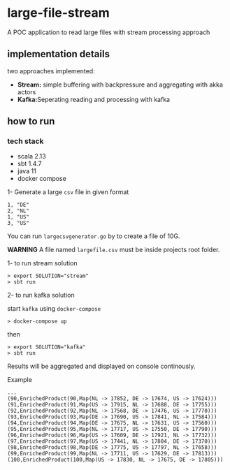 # large-file-stream
A POC application to read large files with stream processing approach

## implementation details

two approaches implemented:

- <b>Stream:</b> simple buffering with backpressure and aggregating with akka actors
- <b>Kafka:</b>Seperating reading and processing with kafka 

## how to run

### tech stack
- scala 2.13
- sbt 1.4.7 
- java 11 
- docker compose

1- Generate a large `csv` file in given format

```
1, "DE"
2, "NL"
1, "US"
3, "US"

```

You can run `largecsvgenerator.go` by to create a file of 10G.

<b>WARNING</b> A file named `largefile.csv` must be inside projects root folder.

1- to run stream solution

```
> export SOLUTION="stream"
> sbt run
```

2- to run kafka solution

start `kafka` using `docker-compose`

```
> docker-compose up
```

then

```
> export SOLUTION="kafka"
> sbt run
```

Results will be aggregated and displayed on console continously.

Example
```
...
(90,EnrichedProduct(90,Map(NL -> 17852, DE -> 17674, US -> 17624)))
(91,EnrichedProduct(91,Map(US -> 17915, NL -> 17688, DE -> 17755)))
(92,EnrichedProduct(92,Map(NL -> 17568, DE -> 17476, US -> 17770)))
(93,EnrichedProduct(93,Map(DE -> 17690, US -> 17841, NL -> 17584)))
(94,EnrichedProduct(94,Map(DE -> 17675, NL -> 17631, US -> 17560)))
(95,EnrichedProduct(95,Map(NL -> 17717, US -> 17550, DE -> 17790)))
(96,EnrichedProduct(96,Map(US -> 17609, DE -> 17921, NL -> 17732)))
(97,EnrichedProduct(97,Map(US -> 17441, NL -> 17804, DE -> 17370)))
(98,EnrichedProduct(98,Map(DE -> 17775, US -> 17797, NL -> 17658)))
(99,EnrichedProduct(99,Map(NL -> 17711, US -> 17629, DE -> 17813)))
(100,EnrichedProduct(100,Map(US -> 17830, NL -> 17675, DE -> 17805)))
```
